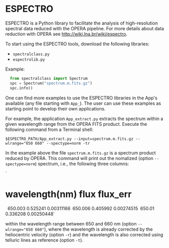 # ESPECTRO
ESPECTRO is a Python library to facilitate the analysis of high-resolution spectral data reduced with the OPERA pipeline. For more details about data reduction with OPERA see http://wiki.lna.br/wiki/espectro. 

To start using the ESPECTRO tools, download the following libraries:

* `spectralclass.py`
* `espectrolib.py`

Example:
```python
  from spectralclass import Spectrum
  spc = Spectrum("spectrum.m.fits.gz")
  spc.info()
```
One can find more examples to use the ESPECTRO libraries in the App's available (any file starting with `App_`). The user can use these examples as starting point to develop their own applications.  

For example, the application `App_extract.py` extracts the spectrum within a given wavelength range from the OPERA FITS product.  Execute the following command from a Terminal shell:

`
$ESPECTRO_PATH/App_extract.py --input=spectrum.m.fits.gz --wlrange="650 660" --spectype=norm -tr
`

In the example above the file `spectrum.m.fits.gz` is a spectrum product reduced by OPERA. This command will print out the nomalized (option `--spectype=norm`) spectrum, i.e., the following three columns:

`
# wavelength(nm) flux flux_err
`
`650.003 0.525241 0.00311166`
`650.006 0.405992 0.00274515`
`650.01 0.336208 0.00250448`


within the wavelength range between 650 and 660 nm (option `--wlrange="650 660"`), where the wavelength is already corrected by the heliocentric velocity (option `-r`) and the wavelength is also corrected using telluric lines as reference (option `-t`).
